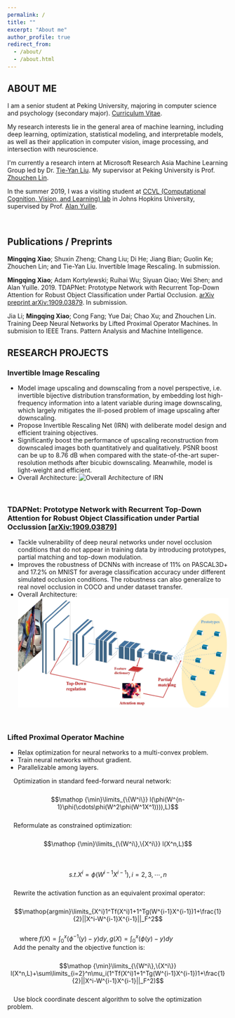 ```yaml
---
permalink: /
title: ""
excerpt: "About me"
author_profile: true
redirect_from: 
  - /about/
  - /about.html
---
```




ABOUT ME
------
I am a senior student at Peking University, majoring in computer science and psychology (secondary major). [Curriculum Vitae](https://pkuxmq.github.io/files/CV_MingqingXiao.pdf).

My research interests lie in the general area of machine learning, including deep learning, optimization, statistical modeling, and interpretable models, as well as their application in computer vision, image processing, and intersection with neuroscience.

I'm currently a research intern at Microsoft Research Asia Machine Learning Group led by Dr. [Tie-Yan Liu](https://www.microsoft.com/en-us/research/people/tyliu/). My supervisor at Peking University is Prof. [Zhouchen Lin](https://zhouchenlin.github.io/).

In the summer 2019, I was a visiting student at [CCVL (Computational Cognition, Vision, and Learning) lab](https://ccvl.jhu.edu/) in Johns Hopkins University, supervised by Prof. [Alan Yuille](http://www.cs.jhu.edu/~ayuille/).

&nbsp;
&nbsp;
&nbsp;
&nbsp;

Publications / Preprints
------
**Mingqing Xiao**; Shuxin Zheng; Chang Liu; Di He; Jiang Bian; Guolin Ke; Zhouchen Lin; and Tie-Yan Liu. Invertible Image Rescaling. In submission.

**Mingqing Xiao**; Adam Kortylewski; Ruihai Wu; Siyuan Qiao; Wei Shen; and Alan Yuille. 2019. TDAPNet: Prototype Network with Recurrent Top-Down Attention for Robust Object Classification under Partial Occlusion. [arXiv preprint arXiv:1909.03879](https://arxiv.org/abs/1909.03879). In submission.

Jia Li; **Mingqing Xiao**; Cong Fang; Yue Dai; Chao Xu; and Zhouchen Lin. Training Deep Neural Networks by Lifted Proximal Operator Machines. In submision to IEEE Trans. Pattern Analysis and Machine Intelligence.

RESEARCH PROJECTS
-----
### Invertible Image Rescaling

- Model image upscaling and downscaling from a novel perspective, i.e. invertible bijective distribution transformation, by embedding lost high-frequency information into a latent variable during image downscaling, which largely mitigates the ill-posed problem of image upscaling after downscaling.
- Propose Invertible Rescaling Net (IRN) with deliberate model design and efficient training objectives.
- Significantly boost the performance of upscaling reconstruction from downscaled images both quantitatively and qualitatively. PSNR boost can be up to 8.76 dB when compared with the state-of-the-art super-resolution methods after bicubic downscaling. Meanwhile, model is light-weight and efficient.
- Overall Architecture:
![Overall Architecture of IRN](/images/InvSR.png)

&nbsp;
&nbsp;
&nbsp;
&nbsp;

### TDAPNet: Prototype Network with Recurrent Top-Down Attention for Robust Object Classification under Partial Occlussion \[[arXiv:1909.03879](https://arxiv.org/abs/1909.03879)\]

- Tackle vulnerability of deep neural networks under novel occlusion conditions that do not appear in training data by introducing prototypes, partial matching and top-down modulation.
- Improves the robustness of DCNNs with increase of 11% on PASCAL3D+ and 17.2% on MNIST for average classification accuracy under different simulated occlusion conditions. The robustness can also generalize to real novel occlusion in COCO and under dataset transfer.
- Overall Architecture:
![Overall Architecture of TDAPNet](/images/Architecture.jpg)

&nbsp;
&nbsp;
&nbsp;
&nbsp;

### Lifted Proximal Operator Machine

- Relax optimization for neural networks to a multi-convex problem.
- Train neural networks without gradient.
- Parallelizable among layers.

&emsp;Optimization in standard feed-forward neural network:  
&emsp;&emsp;&emsp;$$\mathop {\min}\limits_{\{W^i\}} l(\phi(W^{n-1}\phi(\cdots\phi(W^2\phi(W^1X^1)))),L)$$  
&emsp;Reformulate as constrained optimization:  
&emsp;&emsp;&emsp;$$\mathop {\min}\limits_{\{W^i\},\{X^i\}} l(X^n,L)$$  
&emsp;&emsp;&emsp;$$s.t.		X^i=\phi(W^{i-1}X^{i-1}),i=2,3,\cdots,n$$  
&emsp;Rewrite the activation function as an equivalent proximal operator:  
&emsp;&emsp;&emsp;$$\mathop{argmin}\limits_{X^i}1^Tf(X^i)1+1^Tg(W^{i-1}X^{i-1})1+\frac{1}{2}||X^i-W^{i-1}X^{i-1}||_F^2$$  
&emsp;&emsp;where $f(X)=\int_{0}^{x}(\phi^{-1}(y)-y)dy,g(X)=\int_{0}^{x}(\phi(y)-y)dy$  
&emsp;Add the penalty and the objective function is:  
&emsp;&emsp;&emsp;$$\mathop {\min}\limits_{\{W^i\},\{X^i\}} l(X^n,L)+\sum\limits_{i=2}^n\mu_i(1^Tf(X^i)1+1^Tg(W^{i-1}X^{i-1})1+\frac{1}{2}||X^i-W^{i-1}X^{i-1}||_F^2)$$  
&emsp;Use block coordinate descent algorithm to solve the optimization problem.
